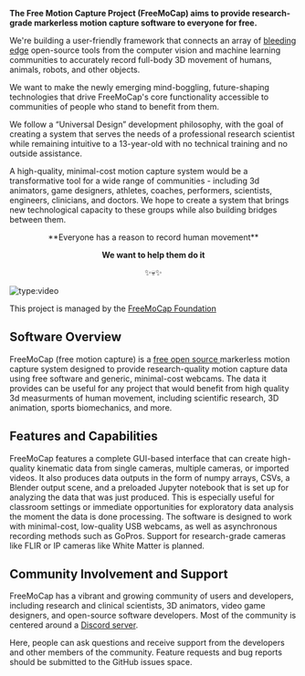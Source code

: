 
**The Free Motion Capture Project (FreeMoCap) aims to provide research-grade markerless motion capture software to everyone for free.**

We're building a user-friendly framework that connects an array of [bleeding edge](https://en.wikipedia.org/wiki/Emerging_technologies#In_the_media) open-source tools from the computer vision and machine learning communities to accurately record full-body 3D movement of humans, animals, robots, and other objects.

We want to make the newly emerging mind-boggling, future-shaping technologies that drive FreeMoCap's core functionality accessible to communities of people who stand to benefit from them.

We follow a “Universal Design” development philosophy, with the goal of creating a system that serves the needs of a professional research scientist while remaining intuitive to a 13-year-old with no technical training and no outside assistance.

A high-quality, minimal-cost motion capture system would be a transformative tool for a wide range of communities - including 3d animators, game designers, athletes, coaches, performers, scientists, engineers, clinicians, and doctors. We hope to create a system that brings new technological capacity to these groups while also building bridges between them.

<center>
**Everyone has a reason to record human movement**

**We want to help them do it**

✨💀✨
</center>


![type:video](https://www.youtube.com/embed/WW_WpMcbzns)

This project is managed by the [FreeMoCap Foundation](https://freemocapfoundation.org)



## Software Overview

FreeMoCap (free motion capture) is a [free open source ](https://www.gnu.org/philosophy/open-source-misses-the-point.en.html) markerless motion capture system designed to provide research-quality motion capture data using free software and generic, minimal-cost webcams. The data it provides can be useful for any project that would benefit from high quality 3d measurments of human movement, including scientific research, 3D animation, sports biomechanics, and more.

## Features and Capabilities

FreeMoCap features a complete GUI-based interface that can create high-quality kinematic data from single cameras, multiple cameras, or imported videos. It also produces data outputs in the form of numpy arrays, CSVs, a Blender output scene, and a preloaded Jupyter notebook that is set up for analyzing the data that was just produced. This is especially useful for classroom settings or immediate opportunities for exploratory data analysis the moment the data is done processing. The software is designed to work with minimal-cost, low-quality USB webcams, as well as asynchronous recording methods such as GoPros. Support for research-grade cameras like FLIR or IP cameras like White Matter is planned.

## Community Involvement and Support

FreeMoCap has a vibrant and growing community of users and developers, including research and clinical scientists, 3D animators, video game designers, and open-source software developers. Most of the community is centered around a [Discord server](https://discord.gg/nxv5dNTfKT).

Here, people can ask questions and receive support from the developers and other members of the community. Feature requests and bug reports should be submitted to the GitHub issues space.


